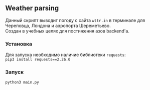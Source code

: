 ## Weather parsing

Данный скрипт выводит погоду с сайта `wttr.in` в терминале для Череповца, Лондона и аэропорта Шереметьево.    
Создан в учебных целях для постижения азов backend'a.

### Установка
Для запуска необходимо наличие библиотеки `requests`:     
`pip3 install requests==2.26.0`

### Запуск   
`python3 main.py`
